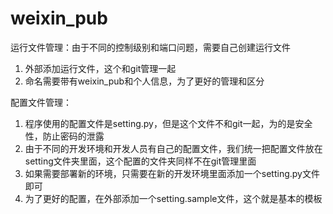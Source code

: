 weixin_pub
==========
运行文件管理：由于不同的控制级别和端口问题，需要自己创建运行文件
1. 外部添加运行文件，这个和git管理一起
2. 命名需要带有weixin_pub和个人信息，为了更好的管理和区分


配置文件管理：
1. 程序使用的配置文件是setting.py，但是这个文件不和git一起，为的是安全性，防止密码的泄露
2. 由于不同的开发环境和开发人员有自己的配置文件，我们统一把配置文件放在setting文件夹里面，这个配置的文件夹同样不在git管理里面
3. 如果需要部署新的环境，只需要在新的开发环境里面添加一个setting.py文件即可
4. 为了更好的配置，在外部添加一个setting.sample文件，这个就是基本的模板